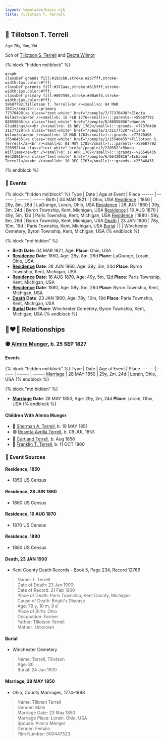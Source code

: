 ```yaml
---
layout: templates/basic.njk
title: Tillotson T. Terrell
---
```

## 🔵 Tillotson T. Terrell
<small>Age: 78y, 10m, 19d</small>

Son of [Tillotson S. Terrell](/people/2/25548435) and [Electa Wilmot](/people/7/77370498)

{% block "hidden md:block" %}
```mermaid
graph
classDef grands fill:#193cb8,stroke:#2b7fff,stroke-width:1px,color:#fff;
classDef parents fill:#372aac,stroke:#615fff,stroke-width:1px,color:#fff;
classDef primary fill:#007595,stroke:#00a6f4,stroke-width:1px,color:#fff;
59687792(Tillotson T. Terrell<br /><small>b: 04 MAR 1821</small>):::primary
77370498(<a class="text-white" href="/people/7/77370498">Electa Wilmot</a><br /><small>b: 15 FEB 1776</small>):::parents-->59687792
88055086(<a class="text-white" href="/people/8/88055086">Hannah Gladding</a><br /><small>b: 16 NOV 1762</small>):::grands-->77370498
21177328(<a class="text-white" href="/people/2/21177328">Elisha Wilmot</a><br /><small>b: 12 MAR 1763</small>):::grands-->77370498
25548435(<a class="text-white" href="/people/2/25548435">Tillotson S. Terrell</a><br /><small>b: 01 MAY 1785</small>):::parents-->59687792
220352(<a class="text-white" href="/people/2/220352">Rhoda Williams</a><br /><small>b: 17 APR 1767</small>):::grands-->25548435
66420816(<a class="text-white" href="/people/6/66420816">Ichabod Terrell</a><br /><small>b: 20 DEC 1763</small>):::grands-->25548435
```
{% endblock %}

### 📆 Events

{% block "hidden md:block" %}
Type | Date | Age at Event | Place
------ | ------ | ------ | ------
Birth | 04 MAR 1821 |  | Ohio, USA
[Residence](#event-event-0) | 1850 | 28y, 8m, 26d | LaGrange, Lorain, Ohio, USA
[Residence](#event-event-1) | 28 JUN 1860 | 39y, 3m, 24d | Byron Township, Kent, Michigan, USA
[Residence](#event-event-2) | 16 AUG 1870 | 49y, 5m, 12d | Paris Township, Kent, Michigan, USA
[Residence](#event-event-3) | 1880 | 58y, 8m, 26d | Byron Township, Kent, Michigan, USA
[Death](#event-event-7) | 23 JAN 1900 | 78y, 10m, 19d | Paris Township, Kent, Michigan, USA
[Burial](#event-event-8) |  |  | Winchester Cemetery, Byron Township, Kent, Michigan, USA
{% endblock %}

{% block "md:hidden" %}
- **Birth**
**Date**: 04 MAR 1821, Age:
**Place**: Ohio, USA
- **[Residence](#event-event-0)**
**Date**: 1850, Age: 28y, 8m, 26d
**Place**: LaGrange, Lorain, Ohio, USA
- **[Residence](#event-event-1)**
**Date**: 28 JUN 1860, Age: 39y, 3m, 24d
**Place**: Byron Township, Kent, Michigan, USA
- **[Residence](#event-event-2)**
**Date**: 16 AUG 1870, Age: 49y, 5m, 12d
**Place**: Paris Township, Kent, Michigan, USA
- **[Residence](#event-event-3)**
**Date**: 1880, Age: 58y, 8m, 26d
**Place**: Byron Township, Kent, Michigan, USA
- **[Death](#event-event-7)**
**Date**: 23 JAN 1900, Age: 78y, 10m, 19d
**Place**: Paris Township, Kent, Michigan, USA
- **[Burial](#event-event-8)**
**Date**:
**Place**: Winchester Cemetery, Byron Township, Kent, Michigan, USA
{% endblock %}

## 👩‍❤️‍👨 Relationships

### 🟣 [Almira Munger](/people/3/36419408), b. 25 SEP 1827

#### Events

{% block "hidden md:block" %}
Type | Date | Age at Event | Place
------ | ------ | ------ | ------
[Marriage](#event-family-0-event-0) | 28 MAY 1850 | 29y, 2m, 24d | Lorain, Ohio, USA
{% endblock %}

{% block "md:hidden" %}
- **[Marriage](#event-family-0-event-0)**
**Date**: 28 MAY 1850, Age: 29y, 2m, 24d
**Place**: Lorain, Ohio, USA
{% endblock %}

#### Children With Almira Munger
* 🔵 [Sherman A. Terrell](/people/6/61267132), b. 19 MAY 1851
* 🟣 [Rosetta Avrilla Terrell](/people/8/84698967), b. 08 JUL 1853
* 🔵 [Curtland Terrell](/people/4/47972604), b. Aug 1856
* 🔵 [Franklin T. Terrell](/people/1/12166472), b. 11 OCT 1860
### 📰 Event Sources

#### <a id="event-event-0"></a> Residence, 1850
* 1850 US Census

#### <a id="event-event-1"></a> Residence, 28 JUN 1860
* 1860 US Census

#### <a id="event-event-2"></a> Residence, 16 AUG 1870
* 1870 US Census

#### <a id="event-event-3"></a> Residence, 1880
* 1880 US Census

#### <a id="event-event-7"></a> Death, 23 JAN 1900
* Kent County Death Records  - Book 5, Page 234, Record 12769
>   
  > Name: T. Terrell  
  > Date of Death: 23 Jan 1900  
  > Date of Record: 21 Feb 1900  
  > Place of Death: Paris Township, Kent County, Michigan  
  > Cause of Death: Bright's Disease  
  > Age: 79 y, 10 m, 9 d  
  > Place of Birth: Ohio  
  > Occupation: Farmer  
  > Father: Tillotson Terrell  
  > Mother: Unknown

#### <a id="event-event-8"></a> Burial
* Winchester Cemetery
>   
  > Name: Terrell, Tillotson  
  > Age: 80  
  > Burial: 24 Jan 1900

#### <a id="event-family-0-event-0"></a> Marriage, 28 MAY 1850
* Ohio, County Marriages, 1774-1993
>   
  > Name: Tillotan Terrell  
  > Gender: Male  
  > Marriage Date: 23 May 1850  
  > Marriage Place: Lorain, Ohio, USA  
  > Spouse: Almira Menger  
  > Gender: Female  
  > Film Number: 000447523